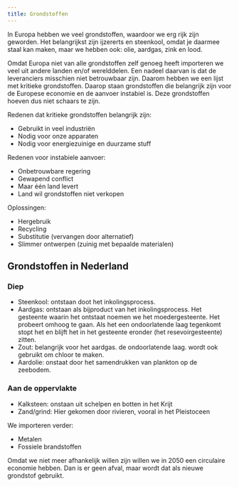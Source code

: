 ```yaml
---
title: Grondstoffen
---
```


In Europa hebben we veel grondstoffen, waardoor we erg rijk zijn geworden. Het belangrijkst zijn ijzererts en steenkool, omdat je daarmee staal kan maken, maar we hebben ook: olie, aardgas, zink en lood.

Omdat Europa niet van alle grondstoffen zelf genoeg heeft importeren we veel uit andere landen en/of werelddelen. Een nadeel daarvan is dat de leveranciers misschien niet betrouwbaar zijn. Daarom hebben we een lijst met kritieke grondstoffen. Daarop staan grondstoffen die belangrijk zijn voor de Europese economie en de aanvoer instabiel is. Deze grondstoffen hoeven dus niet schaars te zijn.

Redenen dat kritieke grondstoffen belangrijk zijn:

- Gebruikt in veel industriën
- Nodig voor onze apparaten
- Nodig voor energiezuinige en duurzame stuff

Redenen voor instabiele aanvoer:

- Onbetrouwbare regering
- Gewapend conflict
- Maar één land levert
- Land wil grondstoffen niet verkopen

Oplossingen:

- Hergebruik
- Recycling
- Substitutie (vervangen door alternatief)
- Slimmer ontwerpen (zuinig met bepaalde materialen)

## Grondstoffen in Nederland

### Diep

- Steenkool: ontstaan doot het inkolingsprocess.
- Aardgas: ontstaan als bijproduct van het inkolingsprocess. Het gesteente waarin het ontstaat noemen we het moedergesteente. Het probeert omhoog te gaan. Als het een ondoorlatende laag tegenkomt stopt het en blijft het in het gesteente eronder (het resevoirgesteente) zitten.
- Zout: belangrijk voor het aardgas. de ondoorlatende laag. wordt ook gebruikt om chloor te maken.
- Aardolie: onstaat door het samendrukken van plankton op de zeebodem.

### Aan de oppervlakte

- Kalksteen: onstaan uit schelpen en botten in het Krijt
- Zand/grind: Hier gekomen door rivieren, vooral in het Pleistoceen

We importeren verder:

- Metalen
- Fossiele brandstoffen

Omdat we niet meer afhankelijk willen zijn willen we in 2050 een circulaire economie hebben. Dan is er geen afval, maar wordt dat als nieuwe grondstof gebruikt.

